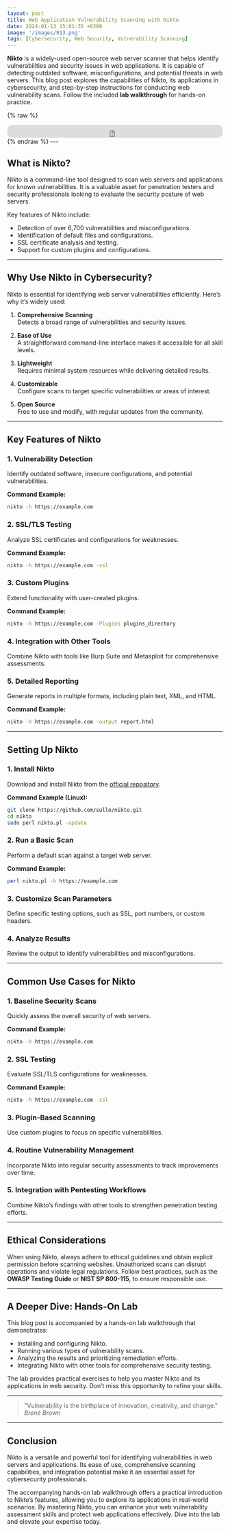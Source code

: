 ```yaml
---
layout: post
title: Web Application Vulnerability Scanning with Nikto
date: 2024-01-13 15:01:35 +0300
image: '/images/913.png'
tags: [Cybersecurity, Web Security, Vulnerability Scanning]
---
```


**Nikto** is a widely-used open-source web server scanner that helps identify vulnerabilities and security issues in web applications. It is capable of detecting outdated software, misconfigurations, and potential threats in web servers. This blog post explores the capabilities of Nikto, its applications in cybersecurity, and step-by-step instructions for conducting web vulnerability scans. Follow the included **lab walkthrough** for hands-on practice.

{% raw %}
<iframe style="border-radius:12px" src="https://open.spotify.com/embed/episode/6QZTG5K8Z6Aaq6XOhh5Sbs?utm_source=generator" width="100%" height="30" frameborder="0" allowfullscreen="" allow="autoplay; clipboard-write; encrypted-media; fullscreen; picture-in-picture"></iframe>
{% endraw %}
---

## What is Nikto?

Nikto is a command-line tool designed to scan web servers and applications for known vulnerabilities. It is a valuable asset for penetration testers and security professionals looking to evaluate the security posture of web servers.

Key features of Nikto include:
- Detection of over 6,700 vulnerabilities and misconfigurations.  
- Identification of default files and configurations.  
- SSL certificate analysis and testing.  
- Support for custom plugins and configurations.  

---

## Why Use Nikto in Cybersecurity?

Nikto is essential for identifying web server vulnerabilities efficiently. Here’s why it’s widely used:

1. **Comprehensive Scanning**  
   Detects a broad range of vulnerabilities and security issues.

2. **Ease of Use**  
   A straightforward command-line interface makes it accessible for all skill levels.

3. **Lightweight**  
   Requires minimal system resources while delivering detailed results.

4. **Customizable**  
   Configure scans to target specific vulnerabilities or areas of interest.

5. **Open Source**  
   Free to use and modify, with regular updates from the community.

---

## Key Features of Nikto

### 1. **Vulnerability Detection**
Identify outdated software, insecure configurations, and potential vulnerabilities.

**Command Example:**
```bash
nikto -h https://example.com
```

### 2. **SSL/TLS Testing**
Analyze SSL certificates and configurations for weaknesses.

**Command Example:**
```bash
nikto -h https://example.com -ssl
```

### 3. **Custom Plugins**
Extend functionality with user-created plugins.

**Command Example:**
```bash
nikto -h https://example.com -Plugins plugins_directory
```

### 4. **Integration with Other Tools**
Combine Nikto with tools like Burp Suite and Metasploit for comprehensive assessments.

### 5. **Detailed Reporting**
Generate reports in multiple formats, including plain text, XML, and HTML.

**Command Example:**
```bash
nikto -h https://example.com -output report.html
```

---

## Setting Up Nikto

### 1. **Install Nikto**
Download and install Nikto from the [official repository](https://cirt.net/Nikto2).

**Command Example (Linux):**
```bash
git clone https://github.com/sullo/nikto.git
cd nikto
sudo perl nikto.pl -update
```

### 2. **Run a Basic Scan**
Perform a default scan against a target web server.

**Command Example:**
```bash
perl nikto.pl -h https://example.com
```

### 3. **Customize Scan Parameters**
Define specific testing options, such as SSL, port numbers, or custom headers.

### 4. **Analyze Results**
Review the output to identify vulnerabilities and misconfigurations.

---

## Common Use Cases for Nikto

### 1. **Baseline Security Scans**
Quickly assess the overall security of web servers.

**Command Example:**
```bash
nikto -h https://example.com
```

### 2. **SSL Testing**
Evaluate SSL/TLS configurations for weaknesses.

**Command Example:**
```bash
nikto -h https://example.com -ssl
```

### 3. **Plugin-Based Scanning**
Use custom plugins to focus on specific vulnerabilities.

### 4. **Routine Vulnerability Management**
Incorporate Nikto into regular security assessments to track improvements over time.

### 5. **Integration with Pentesting Workflows**
Combine Nikto’s findings with other tools to strengthen penetration testing efforts.

---

## Ethical Considerations

When using Nikto, always adhere to ethical guidelines and obtain explicit permission before scanning websites. Unauthorized scans can disrupt operations and violate legal regulations. Follow best practices, such as the **OWASP Testing Guide** or **NIST SP 800-115**, to ensure responsible use.

---

## A Deeper Dive: Hands-On Lab

This blog post is accompanied by a hands-on lab walkthrough that demonstrates:
- Installing and configuring Nikto.
- Running various types of vulnerability scans.
- Analyzing the results and prioritizing remediation efforts.
- Integrating Nikto with other tools for comprehensive security testing.

The lab provides practical exercises to help you master Nikto and its applications in web security. Don’t miss this opportunity to refine your skills.

---

> "Vulnerability is the birthplace of innovation, creativity, and change."  
> <cite>Brené Brown</cite>

---

## Conclusion

Nikto is a versatile and powerful tool for identifying vulnerabilities in web servers and applications. Its ease of use, comprehensive scanning capabilities, and integration potential make it an essential asset for cybersecurity professionals.

The accompanying hands-on lab walkthrough offers a practical introduction to Nikto’s features, allowing you to explore its applications in real-world scenarios. By mastering Nikto, you can enhance your web vulnerability assessment skills and protect web applications effectively. Dive into the lab and elevate your expertise today.